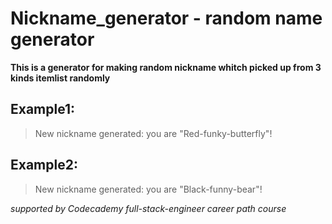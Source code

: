 # Nickname_generator - random name generator
**This is a generator for making random nickname whitch picked up from 3 kinds itemlist randomly**

## Example1:
>New nickname generated:
>you are "Red-funky-butterfly"!

## Example2:
>New nickname generated:
>you are "Black-funny-bear"!


*supported by Codecademy full-stack-engineer career path course*

